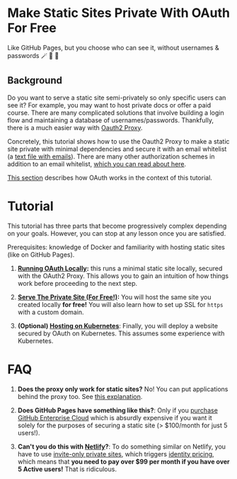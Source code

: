 # Make Static Sites Private With OAuth For Free

Like GitHub Pages, but you choose who can see it, without usernames & passwords :magic_wand: :tophat: :rabbit:

## Background

Do you want to serve a static site semi-privately so only specific users can see it?  For example, you may want to host private docs or offer a paid course.  There are many complicated solutions that involve building a login flow and maintaining a database of usernames/passwords.  Thankfully, there is a much easier way with [Oauth2 Proxy](https://oauth2-proxy.github.io/oauth2-proxy/docs/).

Concretely, this tutorial shows how to use the Oauth2 Proxy to make a static site private with minimal dependencies and secure it with an email whitelist (a [text file with emails](./emails/email_list.txt)). There are many other authorization schemes in addition to an email whitelist, [which you can read about here](https://oauth2-proxy.github.io/oauth2-proxy/docs/configuration/overview).

[This section](./local/README.md#how-does-this-work) describes how OAuth works in the context of this tutorial.

# Tutorial

This tutorial has three parts that become progressively complex depending on your goals. However, you can stop at any lesson once you are satisfied.

Prerequisites: knowledge of Docker and familiarity with hosting static sites (like on GitHub Pages).

1. **[Running OAuth Locally](./local/README.md):** this runs a minimal static site locally, secured with the OAuth2 Proxy.  This allows you to gain an intuition of how things work before proceeding to the next step.

2. **[Serve The Private Site (For Free!)](./simple/README.md):** You will host the same site you created locally **for free!**  You will also learn how to set up SSL for `https` with a custom domain.

3. **(Optional) [Hosting on Kubernetes](./gke_k8s/README.md)**: Finally, you will deploy a website secured by OAuth on Kubernetes.  This assumes some experience with Kubernetes.

# FAQ

1. **Does the proxy only work for static sites?**  No! You can put applications behind the proxy too. See [this explanation](./local/README.md#is-this-only-for-static-sites).

2. **Does GitHub Pages have something like this?**: Only if you [purchase GitHub Enterprise Cloud](https://docs.github.com/en/enterprise-cloud@latest/pages/getting-started-with-github-pages/changing-the-visibility-of-your-github-pages-site) which is absurdly expensive if you want it solely for the purposes of securing a static site (> $100/month for just 5 users!).

3. **Can't you do this with [Netlify](https://www.netlify.com/)?**: To do something similar on Netlify, you have to use [invite-only private sites](https://docs.netlify.com/visitor-access/identity/registration-login/#set-registration-preferences), which triggers [identity pricing](https://www.netlify.com/pricing/#add-ons-identity), which means that **you need to pay over $99 per month if you have over 5 Active users!** That is ridiculous.


